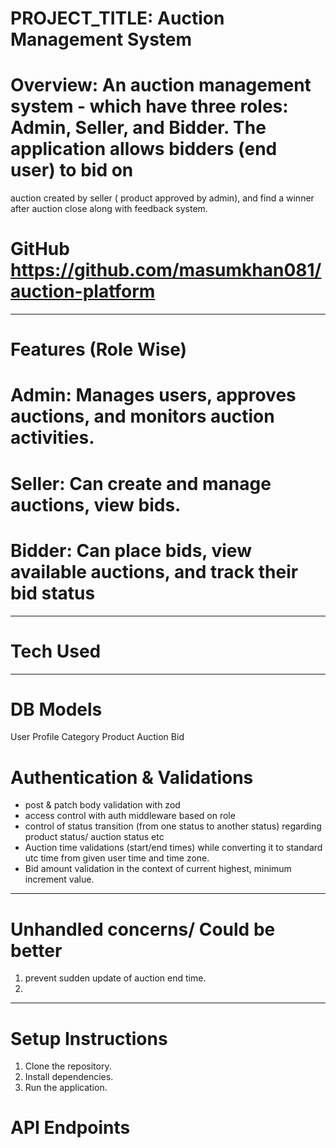 # PROJECT_TITLE: Auction Management System

# Overview: An auction management system - which have three roles: Admin, Seller, and Bidder. The application allows bidders (end user) to bid on

auction created by seller ( product approved by admin), and find a winner after auction close along with feedback system.

# GitHub https://github.com/masumkhan081/auction-platform

---

# Features (Role Wise)

# Admin: Manages users, approves auctions, and monitors auction activities.

# Seller: Can create and manage auctions, view bids.

# Bidder: Can place bids, view available auctions, and track their bid status

---

# Tech Used

---

# DB Models

User
Profile
Category
Product
Auction
Bid


# Authentication & Validations

- post & patch body validation with zod
- access control with auth middleware based on role
- control of status transition (from one status to another status) regarding product status/ auction status etc
- Auction time validations (start/end times) while converting it to standard utc time from given user time and time zone.
- Bid amount validation in the context of current highest, minimum increment value.

---

# Unhandled concerns/ Could be better

1. prevent sudden update of auction end time.
2.

---

# Setup Instructions

1. Clone the repository.
2. Install dependencies.
3. Run the application.

# API Endpoints
